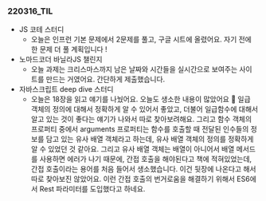 ### 220316_TIL

- JS 코테 스터디
  - 오늘은 인프런 기본 문제에서 2문제를 풀고, 구글 시트에 올렸어요. 자기 전에 한 문제 더 풀 계획입니다 !
- 노마드코더 바닐라JS 챌린지
  - 오늘 과제는 크리스마스까지 남은 날짜와 시간들을 실시간으로 보여주는 사이트를 만드는 거였어요. 간단하게 제출했습니다.
- 자바스크립트 deep dive 스터디
  - 오늘은 18장을 읽고 얘기를 나눴어요. 오늘도 생소한 내용이 많았어요 😬 일급 객체의 정의에 대해서 정확하게 알 수 있어서 좋았고, 더불어 일급함수에 대해서 알고 있는 것이 좋다는 얘기가 나와서 따로 찾아보려해요. 그리고 함수 객체의 프로퍼티 중에서 arguments 프로퍼티는 함수를 호출할 때 전달된 인수들의 정보를 담고 있는 유사 배열 객체라고 하는데, 유사 배열 객체의 정의를 정확하게 알 수 있었던 것 같아요. 그리고 유사 배열 객체는 배열이 아니어서 배열 메서드를 사용하면 에러가 나기 때문에, 간접 호출을 해야된다고 책에 적혀있었는데, 간접 호출이라는 용어를 처음 들어서 생소했습니다. 이건 뒷장에 나온다고 해서 따로 찾아보진 않았어요. 이런 간접 호출의 번거로움을 해결하기 위해서 ES6에서 Rest 파라미터를 도입했다고 하네요.
